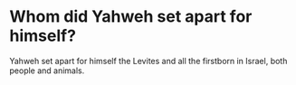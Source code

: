 # Whom did Yahweh set apart for himself?

Yahweh set apart for himself the Levites and all the firstborn in Israel, both people and animals.
